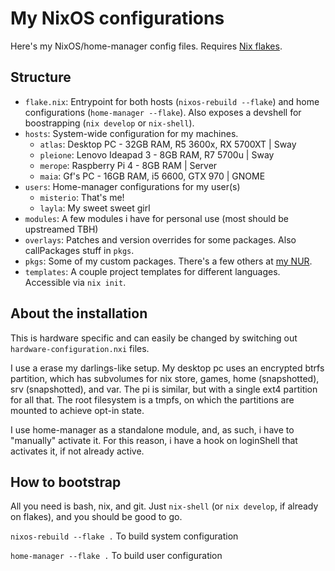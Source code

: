 # My NixOS configurations

Here's my NixOS/home-manager config files. Requires [Nix flakes](https://nixos.wiki/wiki/Flakes).

## Structure
- `flake.nix`: Entrypoint for both hosts (`nixos-rebuild --flake`) and home configurations (`home-manager --flake`). Also exposes a devshell for boostrapping (`nix develop` or `nix-shell`).
- `hosts`: System-wide configuration for my machines.
  - `atlas`: Desktop PC - 32GB RAM, R5 3600x, RX 5700XT | Sway
  - `pleione`: Lenovo Ideapad 3 - 8GB RAM, R7 5700u | Sway
  - `merope`: Raspberry Pi 4 - 8GB RAM | Server
  - `maia`: Gf's PC - 16GB RAM, i5 6600, GTX 970 | GNOME
- `users`: Home-manager configurations for my user(s)
  - `misterio`: That's me!
  - `layla`: My sweet sweet girl
- `modules`: A few modules i have for personal use (most should be upstreamed TBH)
- `overlays`: Patches and version overrides for some packages. Also callPackages stuff in `pkgs`.
- `pkgs`: Some of my custom packages. There's a few others at [my NUR](https://github.com/misterio77/nur-packages).
- `templates`: A couple project templates for different languages. Accessible via `nix init`.


## About the installation
This is hardware specific and can easily be changed by switching out `hardware-configuration.nxi` files.

I use a erase my darlings-like setup. My desktop pc uses an encrypted btrfs partition, which has subvolumes for nix store, games, home (snapshotted), srv (snapshotted), and var. The pi is similar, but with a single ext4 partition for all that. The root filesystem is a tmpfs, on which the partitions are mounted to achieve opt-in state.

I use home-manager as a standalone module, and, as such, i have to "manually" activate it. For this reason, i have a hook on loginShell that activates it, if not already active.


## How to bootstrap

All you need is bash, nix, and git. Just `nix-shell` (or `nix develop`, if already on flakes), and you should be good to go.

`nixos-rebuild --flake .` To build system configuration

`home-manager --flake .` To build user configuration
